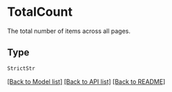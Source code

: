 # TotalCount

The total number of items across all pages.


## Type
```python
StrictStr
```


[[Back to Model list]](../../../../README.md#models-v1-link) [[Back to API list]](../../../../README.md#apis-v1-link) [[Back to README]](../../../../README.md)
